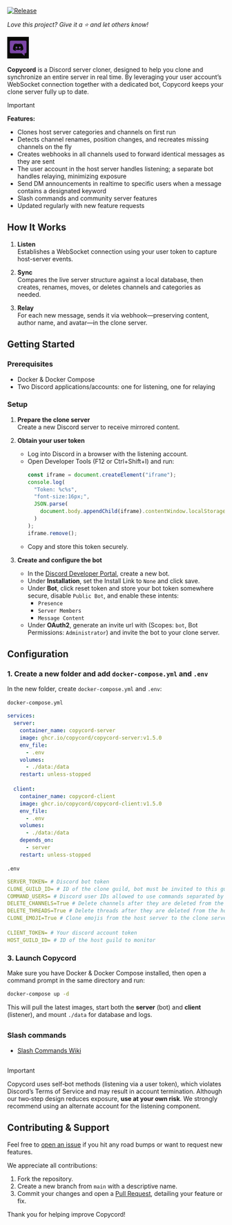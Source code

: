 [![Release](https://img.shields.io/github/v/release/copycord/copycord?label=Release)](https://github.com/copycord/copycord/releases/latest)

_Love this project? Give it a ⭐️ and let others know!_

<p align="left">
  <img src="logo/logo.png" alt="Copycord Logo" width="50"/>
</p>

**Copycord** is a Discord server cloner, designed to help you clone and synchronize an entire server in real time. By leveraging your user account’s WebSocket connection together with a dedicated bot, Copycord keeps your clone server fully up to date.

> [!IMPORTANT]
> **Features:**
> - Clones host server categories and channels on first run
> - Detects channel renames, position changes, and recreates missing channels on the fly
> - Creates webhooks in all channels used to forward identical messages as they are sent
> - The user account in the host server handles listening; a separate bot handles relaying, minimizing exposure
> - Send DM announcements in realtime to specific users when a message contains a designated keyword
> - Slash commands and community server features
> - Updated regularly with new feature requests


## How It Works

1. **Listen**  
   Establishes a WebSocket connection using your user token to capture host-server events.

2. **Sync**  
   Compares the live server structure against a local database, then creates, renames, moves, or deletes channels and categories as needed.

3. **Relay**  
   For each new message, sends it via webhook—preserving content, author name, and avatar—in the clone server.


## Getting Started

### Prerequisites

- Docker & Docker Compose  
- Two Discord applications/accounts: one for listening, one for relaying

### Setup

1. **Prepare the clone server**  
   Create a new Discord server to receive mirrored content.  

2. **Obtain your user token**  
   - Log into Discord in a browser with the listening account.  
   - Open Developer Tools (F12 or Ctrl+Shift+I) and run:
      ```js
      const iframe = document.createElement("iframe");
      console.log(
        "Token: %c%s",
        "font-size:16px;",
        JSON.parse(
          document.body.appendChild(iframe).contentWindow.localStorage.token
        )
      );
      iframe.remove();
      ```
   - Copy and store this token securely.

3. **Create and configure the bot**  
   - In the [Discord Developer Portal](https://discord.com/developers/applications), create a new bot.
   - Under **Installation**, set the Install Link to `None` and click save.
   - Under **Bot**, click reset token and store your bot token somewhere secure, disable `Public Bot`, and enable these intents:  
     - `Presence`  
     - `Server Members`  
     - `Message Content`  
   - Under **OAuth2**, generate an invite url with (Scopes: `bot`, Bot Permissions: `Administrator`) and invite the bot to your clone server.

## Configuration

### 1. Create a new folder and add `docker-compose.yml` and `.env` 

In the new folder, create `docker-compose.yml` and `.env`: 

`docker-compose.yml`
```yaml
services:
  server:
    container_name: copycord-server
    image: ghcr.io/copycord/copycord-server:v1.5.0
    env_file:
      - .env
    volumes:
      - ./data:/data
    restart: unless-stopped

  client:
    container_name: copycord-client
    image: ghcr.io/copycord/copycord-client:v1.5.0
    env_file:
      - .env
    volumes:
      - ./data:/data
    depends_on:
      - server
    restart: unless-stopped
```

`.env`
```yaml
SERVER_TOKEN= # Discord bot token
CLONE_GUILD_ID= # ID of the clone guild, bot must be invited to this guild
COMMAND_USERS= # Discord user IDs allowed to use commands separated by commas
DELETE_CHANNELS=True # Delete channels after they are deleted from the host server
DELETE_THREADS=True # Delete threads after they are deleted from the host server
CLONE_EMOJI=True # Clone emojis from the host server to the clone server

CLIENT_TOKEN= # Your discord account token
HOST_GUILD_ID= # ID of the host guild to monitor
```

### 3. Launch Copycord

Make sure you have Docker & Docker Compose installed, then open a command prompt in the same directory and run:

```bash
docker-compose up -d
```

This will pull the latest images, start both the **server** (bot) and **client** (listener), and mount `./data` for database and logs.
##
### Slash commands
- [Slash Commands Wiki](docs/slash_commands.md)
##

> [!IMPORTANT]
> Copycord uses self‑bot methods (listening via a user token), which violates Discord’s Terms of Service and may result in account termination. Although our two‑step design reduces exposure, **use at your own risk**. We strongly recommend using an alternate account for the listening component.

## Contributing & Support

Feel free to [open an issue](https://github.com/Copycord/Copycord/issues) if you hit any road bumps or want to request new features.

We appreciate all contributions:

1. Fork the repository.  
2. Create a new branch from `main` with a descriptive name.  
3. Commit your changes and open a [Pull Request](https://github.com/copycord/copycord/pulls), detailing your feature or fix.

Thank you for helping improve Copycord!

